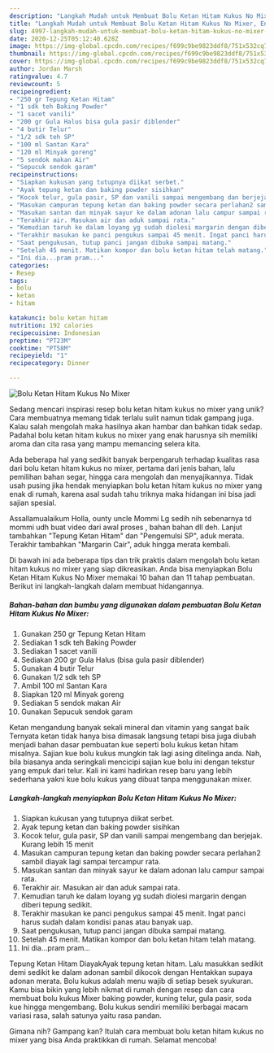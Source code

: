 ```yaml
---
description: "Langkah Mudah untuk Membuat Bolu Ketan Hitam Kukus No Mixer, Enak Banget"
title: "Langkah Mudah untuk Membuat Bolu Ketan Hitam Kukus No Mixer, Enak Banget"
slug: 4997-langkah-mudah-untuk-membuat-bolu-ketan-hitam-kukus-no-mixer-enak-banget
date: 2020-12-25T05:12:40.628Z
image: https://img-global.cpcdn.com/recipes/f699c9be9823ddf8/751x532cq70/bolu-ketan-hitam-kukus-no-mixer-foto-resep-utama.jpg
thumbnail: https://img-global.cpcdn.com/recipes/f699c9be9823ddf8/751x532cq70/bolu-ketan-hitam-kukus-no-mixer-foto-resep-utama.jpg
cover: https://img-global.cpcdn.com/recipes/f699c9be9823ddf8/751x532cq70/bolu-ketan-hitam-kukus-no-mixer-foto-resep-utama.jpg
author: Jordan Marsh
ratingvalue: 4.7
reviewcount: 5
recipeingredient:
- "250 gr Tepung Ketan Hitam"
- "1 sdk teh Baking Powder"
- "1 sacet vanili"
- "200 gr Gula Halus bisa gula pasir diblender"
- "4 butir Telur"
- "1/2 sdk teh SP"
- "100 ml Santan Kara"
- "120 ml Minyak goreng"
- "5 sendok makan Air"
- "Sepucuk sendok garam"
recipeinstructions:
- "Siapkan kukusan yang tutupnya diikat serbet."
- "Ayak tepung ketan dan baking powder sisihkan"
- "Kocok telur, gula pasir, SP dan vanili sampai mengembang dan berjejak. Kurang lebih 15 menit"
- "Masukan campuran tepung ketan dan baking powder secara perlahan2 sambil diayak lagi sampai tercampur rata."
- "Masukan santan dan minyak sayur ke dalam adonan lalu campur sampai rata."
- "Terakhir air. Masukan air dan aduk sampai rata."
- "Kemudian taruh ke dalam loyang yg sudah diolesi margarin dengan diberi tepung sedikit."
- "Terakhir masukan ke panci pengukus sampai 45 menit. Ingat panci harus sudah dalam kondisi panas atau banyak uap."
- "Saat pengukusan, tutup panci jangan dibuka sampai matang."
- "Setelah 45 menit. Matikan kompor dan bolu ketan hitam telah matang."
- "Ini dia...pram pram..."
categories:
- Resep
tags:
- bolu
- ketan
- hitam

katakunci: bolu ketan hitam 
nutrition: 192 calories
recipecuisine: Indonesian
preptime: "PT23M"
cooktime: "PT58M"
recipeyield: "1"
recipecategory: Dinner

---
```



![Bolu Ketan Hitam Kukus No Mixer](https://img-global.cpcdn.com/recipes/f699c9be9823ddf8/751x532cq70/bolu-ketan-hitam-kukus-no-mixer-foto-resep-utama.jpg)

Sedang mencari inspirasi resep bolu ketan hitam kukus no mixer yang unik? Cara membuatnya memang tidak terlalu sulit namun tidak gampang juga. Kalau salah mengolah maka hasilnya akan hambar dan bahkan tidak sedap. Padahal bolu ketan hitam kukus no mixer yang enak harusnya sih memiliki aroma dan cita rasa yang mampu memancing selera kita.

Ada beberapa hal yang sedikit banyak berpengaruh terhadap kualitas rasa dari bolu ketan hitam kukus no mixer, pertama dari jenis bahan, lalu pemilihan bahan segar, hingga cara mengolah dan menyajikannya. Tidak usah pusing jika hendak menyiapkan bolu ketan hitam kukus no mixer yang enak di rumah, karena asal sudah tahu triknya maka hidangan ini bisa jadi sajian spesial.

Assallamualaikum Holla, ounty uncle Mommi Lg sedih nih sebenarnya td mommi udh buat video dari awal proses , bahan bahan dll deh. Lanjut tambahkan &#34;Tepung Ketan Hitam&#34; dan &#34;Pengemulsi SP&#34;, aduk merata. Terakhir tambahkan &#34;Margarin Cair&#34;, aduk hingga merata kembali.


Di bawah ini ada beberapa tips dan trik praktis dalam mengolah bolu ketan hitam kukus no mixer yang siap dikreasikan. Anda bisa menyiapkan Bolu Ketan Hitam Kukus No Mixer memakai 10 bahan dan 11 tahap pembuatan. Berikut ini langkah-langkah dalam membuat hidangannya.

<!--inarticleads1-->

##### Bahan-bahan dan bumbu yang digunakan dalam pembuatan Bolu Ketan Hitam Kukus No Mixer:

1. Gunakan 250 gr Tepung Ketan Hitam
1. Sediakan 1 sdk teh Baking Powder
1. Sediakan 1 sacet vanili
1. Sediakan 200 gr Gula Halus (bisa gula pasir diblender)
1. Gunakan 4 butir Telur
1. Gunakan 1/2 sdk teh SP
1. Ambil 100 ml Santan Kara
1. Siapkan 120 ml Minyak goreng
1. Sediakan 5 sendok makan Air
1. Gunakan Sepucuk sendok garam


Ketan mengandung banyak sekali mineral dan vitamin yang sangat baik Ternyata ketan tidak hanya bisa dimasak langsung tetapi bisa juga diubah menjadi bahan dasar pembuatan kue seperti bolu kukus ketan hitam misalnya. Sajian kue bolu kukus mungkin tak lagi asing ditelinga anda. Nah, bila biasanya anda seringkali mencicipi sajian kue bolu ini dengan tekstur yang empuk dari telur. Kali ini kami hadirkan resep baru yang lebih sederhana yakni kue bolu kukus yang dibuat tanpa menggunakan mixer. 

<!--inarticleads2-->

##### Langkah-langkah menyiapkan Bolu Ketan Hitam Kukus No Mixer:

1. Siapkan kukusan yang tutupnya diikat serbet.
1. Ayak tepung ketan dan baking powder sisihkan
1. Kocok telur, gula pasir, SP dan vanili sampai mengembang dan berjejak. Kurang lebih 15 menit
1. Masukan campuran tepung ketan dan baking powder secara perlahan2 sambil diayak lagi sampai tercampur rata.
1. Masukan santan dan minyak sayur ke dalam adonan lalu campur sampai rata.
1. Terakhir air. Masukan air dan aduk sampai rata.
1. Kemudian taruh ke dalam loyang yg sudah diolesi margarin dengan diberi tepung sedikit.
1. Terakhir masukan ke panci pengukus sampai 45 menit. Ingat panci harus sudah dalam kondisi panas atau banyak uap.
1. Saat pengukusan, tutup panci jangan dibuka sampai matang.
1. Setelah 45 menit. Matikan kompor dan bolu ketan hitam telah matang.
1. Ini dia...pram pram...


Tepung Ketan Hitam DiayakAyak tepung ketan hitam. Lalu masukkan sedikit demi sedikit ke dalam adonan sambil dikocok dengan Hentakkan supaya adonan merata. Bolu kukus adalah menu wajib di setiap besek syukuran. Kamu bisa bikin yang lebih nikmat di rumah dengan resep dan cara membuat bolu kukus Mixer baking powder, kuning telur, gula pasir, soda kue hingga mengembang. Bolu kukus sendiri memiliki berbagai macam variasi rasa, salah satunya yaitu rasa pandan. 

Gimana nih? Gampang kan? Itulah cara membuat bolu ketan hitam kukus no mixer yang bisa Anda praktikkan di rumah. Selamat mencoba!
